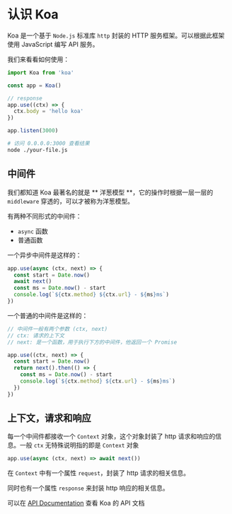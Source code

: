 # 认识 Koa

Koa 是一个基于 `Node.js` 标准库 `http` 封装的 HTTP 服务框架。可以根据此框架使用 JavaScript 编写 API 服务。

我们来看看如何使用：

```ts
import Koa from 'koa'

const app = Koa()

// response
app.use((ctx) => {
  ctx.body = 'hello koa'
})

app.listen(3000)
```

```bash
# 访问 0.0.0.0:3000 查看结果
node ./your-file.js
```

## 中间件

我们都知道 Koa 最著名的就是 ** 洋葱模型 **，它的操作时根据一层一层的 `middleware` 穿透的，可以才被称为洋葱模型。

有两种不同形式的中间件：

- `async` 函数
- 普通函数


一个异步中间件是这样的：

```js
app.use(async (ctx, next) => {
  const start = Date.now()
  await next()
  const ms = Date.now() - start
  console.log(`${ctx.method} ${ctx.url} - ${ms}ms`)
})
```


一个普通的中间件是这样的：


```js
// 中间件一般有两个参数 (ctx, next)
// ctx: 请求的上下文
// next: 是一个函数，用于执行下方的中间件，他返回一个 Promise

app.use((ctx, next) => {
  const start = Date.now()
  return next().then(() => {
    const ms = Date.now() - start
    console.log(`${ctx.method} ${ctx.url} - ${ms}ms`)
  })
})
```

## 上下文，请求和响应

每一个中间件都接收一个 `Context` 对象，这个对象封装了 http 请求和响应的信息。一般 `ctx` 无特殊说明指的即是 `Context` 对象

```js
app.use(async (ctx, next) => await next())
```

在 `Context` 中有一个属性 `request`，封装了 http 请求的相关信息。

同时也有一个属性 `response` 来封装 http 响应的相关信息。

可以在 [API Documentation](https://github.com/koajs/koa/blob/master/docs/api/index.md) 查看 Koa 的 API 文档